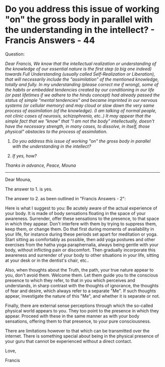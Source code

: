 # Do you address this issue of working "on" the gross body in parallel with the understanding in the intellect? - Francis Answers - 44

Question:

_Dear Francis, We know that the intellectual realization or understanding of the knowledge of our essential nature is the first step (a big one indeed) towards Full Understanding (usually called Self-Realization or Liberation), that will necessarily include the "assimilation" of the mentioned knowledge, totally and fully. In my understanding (please correct me if wrong), some of the habits or embedded tendencies created by our conditioning in our life (or past lifetimes if we adhere to the hindu concept) had already passed the status of simple "mental tendencies" and became imprinted in our nervous systems (or cellular memory) and may cloud or slow down the very same process of assimilation (of the knowledge). (I am talking of normal people, not clinic cases of neurosis, schizophrenia, etc..) It may appear that the simple fact that we "know" that "I am not the body" intellectually, doesn't have the necessary strength, in many cases, to dissolve, in itself, those physical" obstacles to the process of assimilation._

1. _Do you address this issue of working "on" the gross body in parallel with the understanding in the intellect?_

2. _If yes, how?_

_Thanks in advance, Peace, Mouna_

* * *

Dear Mouna,

The answer to 1. is yes.

The answer to 2. as been outlined in "Francis Answers - 2":

Here is what I suggest to you: Be acutely aware of the actual experience of your body. It is made of body sensations floating in the space of your awareness. Surrender, offer these sensations to the presence, to that space in which they appear. Don't interfere with them by trying to suppress them, keep them, or change them. Do that first during moments of availability in your life, for instance during these periods set apart for meditation or yoga. Start sitting as comfortably as possible, then add yoga postures and other exercises from the hatha yoga paraphernalia, always being gentle with your body, without inflicting pain or discomfort. Then gradually incorporate this awareness and surrender of your body to other situations in your life, sitting at your desk or in the dentist's chair, etc..

Also, when thoughts about the Truth, the path, your true nature appear to you, don't avoid them. Welcome them. Let them guide you to the conscious presence to which they refer, to that in you which perceives and understands, in sharp contrast with the thoughts of ignorance, the thoughts of fear and desire, which always refer to a separate "Me". If such thoughts appear, investigate the nature of this "Me", and whether it is separate or not.

Finally, there are external sense perceptions through which the so-called physical world appears to you. They too point to the presence in which they appear. Proceed with these in the same manner as with your body sensations, offering them to that presence, to your pure consciousness.

There are limitations however to that which can be transmitted over the internet. There is something special about being in the physical presence of your guru that cannot be experienced without a direct contact.

Love,

Francis


